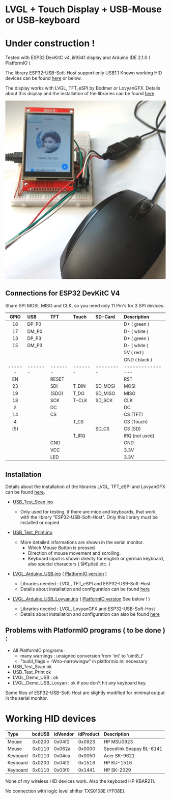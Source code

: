 # LVGL + Touch Display + USB-Mouse or USB-keyboard

# Under construction !

Tested with ESP32 DevKitC v4, ili9341 display and Arduino IDE 2.1.0 ( PlatformIO )

The library ESP32-USB-Soft-Host support only USB1.1 Known working HID devices can be found [here](https://github.com/tobozo/ESP32-USB-Soft-Host) or below.

The display works with LVGL, TFT_eSPI by Bodmer or LovyanGFX. Details about this display and the installation of the libraries can be found [here](https://github.com/mboehmerm/Touch-Display-ili9341-320x240)

![cursor_01.jpg](pictures/cursor_01.jpg)

## Connections for ESP32 DevKitC V4

Share SPI MOSI, MISO and CLK, so you need only 11 Pin's for 3 SPI devices.

| GPIO | USB   | TFT   | Touch | SD-Card | Description    |
| :--: | :---- | :---- | :---- | :------ | :------------- |
| 16   | DP_P0 |       |       |         | D+  ( green )  |
| 17   | DM_P0 |       |       |         | D-  ( white )  |
| 13   | DP_P3 |       |       |         | D+  ( green )  |
| 15   | DM_P3 |       |       |         | D-  ( white )  |
|      |       |       |       |         | 5V  ( red )    |
|      |       |       |       |         | GND ( black )  |
|------|-------|-------|-------|---------|----------------|
| EN   |       | RESET |       |         | RST            |
| 23   |       | SDI   | T_DIN | SD_MOSI | MOSI           |
| 19   |       |(SDO)  | T_DO  | SD_MISO | MISO           |
| 18   |       | SCK   | T-CLK | SD_SCK  | CLK            |
|  2   |       | DC    |       |         | DC             |
| 14   |       | CS    |       |         | CS  (TFT)      |
|  4   |       |       | T_CS  |         | CS  (Touch)    |
| (5)  |       |       |       | SD_CS   | CS  (SD)       |
|      |       |       | T_IRQ |         | IRQ (not used) |
|      |       | GND   |       |         | GND            |
|      |       | VCC   |       |         | 3.3V           |
|      |       | LED   |       |         | 3.3V           |


## Installation

Details about the installation of the libraries LVGL, TFT_eSPI and LovyanGFX can be found [here](https://github.com/mboehmerm/Touch-Display-ili9341-320x240).

- [USB_Test_Scan.ino](Arduino/USB_Test_Scan/USB_Test_Scan.ino)
  - Only used for testing, if there are mice and keyboards, that work with the library "ESP32-USB-Soft-Host". Only this library must be installed or copied.
- [USB_Test_Print.ino](Arduino/USB_Test_Print/USB_Test_Print.ino)
  - More detailed informations are shown in the serial monitor.  
    - Which Mouse Button is pressed
    - Direction of mouse movement and scrolling.
    - Keyboard input is shown directy for english or german keyboard, also special characters ( @€µöäü etc. )
- [LVGL_Arduino_USB.ino](Arduino/LVGL_Arduino_USB/LVGL_Arduino_USB.ino) ( [PlatformIO version](PlatformIO/LVGL_Demo_USB) )
  - Libraries needed : LVGL, TFT_eSPI and ESP32-USB-Soft-Host.
  - Details about installation and configuration can be found [here](https://github.com/mboehmerm/Touch-Display-ili9341-320x240)  

- [LVGL_Arduino_USB_Lovyan.ino](Arduino/LVGL_Arduino_USB_Lovyan/LVGL_Arduino_USB_Lovyan.ino) ( [PlatformIO version](PlatformIO/LVGL_Demo_USB_Lovyan) See below ! )
  - Libraries needed : LVGL, LovyanGFX and ESP32-USB-Soft-Host
  - Details about installation and configuration can also be found [here](https://github.com/mboehmerm/Touch-Display-ili9341-320x240)  

## Problems with PlatformIO programs ( to be done ) :
- All PlatformIO programs :
  - many warnings : unsigned conversion from 'int' to 'uint8_t'
  - "build_flags = -Wno-narrowingw" in platformio.ini necessary
- USB_Test_Scan ok
- USB_Test_Print ok
- LVGL_Demo_USB : ok
- LVGL_Demo_USB_Lovyan : ok if you don't hit any keyboard key.


Some files of ESP32-USB-Soft-Host are slightly modified for minimal output in the serial monitor.

# Working HID devices

| Type     | bcdUSB | idVendor |idProduct| Description  |
| :------- | :----: | :-----   | :------ | :----------  |
| Mouse    | 0x0200 | 0x04f2   | 0x0923  | HP MSU0923   |
| Mouse    | 0x0110 | 0x062a   | 0x0000  | Speedlink Snappy BL-6141 |
| Keyboard | 0x0110 | 0x04ca   | 0x0050  | Acer SK-9621 |
| Keyboard | 0x0200 | 0x04f2   | 0x1516  | HP KU-1516   |
| Keyboard | 0x0110 | 0x03f0   | 0x1441  | HP SK-2029   |

None of my wireless HID devices work. Also the keyboard HP KBAR211.

No connection with logic level shifter TXS0108E (YF08E).
